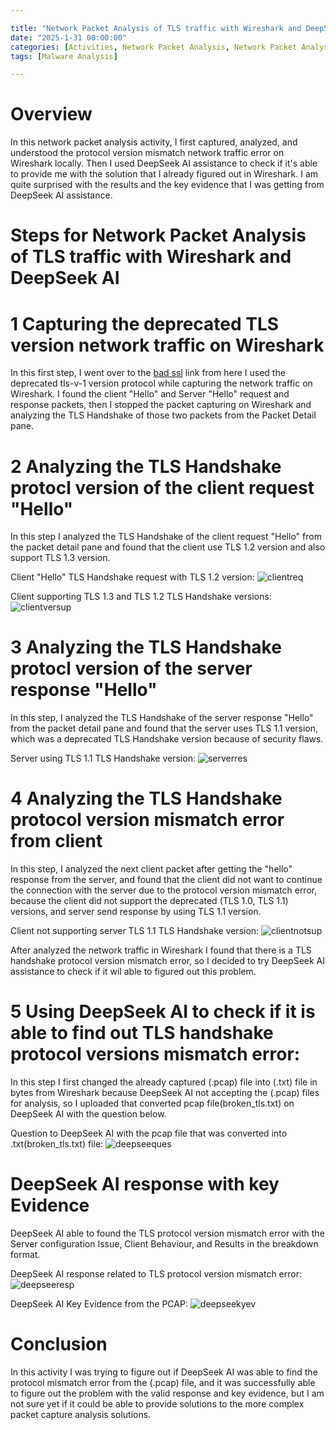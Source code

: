 ```yaml
---

title: "Network Packet Analysis of TLS traffic with Wireshark and DeepSeek AI"
date: "2025-1-31 00:00:00"
categories: [Activities, Network Packet Analysis, Network Packet Analysis with Wireshark and DeepSeek AI]
tags: [Malware Analysis]

---
```


# Overview

In this network packet analysis activity, I first captured, analyzed, and understood the protocol version mismatch network traffic error on Wireshark locally. Then I used DeepSeek AI assistance to check if it's able to provide me with the solution that I already figured out in Wireshark. I am quite surprised with the results and the key evidence that I was getting from DeepSeek AI assistance.   


# Steps for Network Packet Analysis of TLS traffic with Wireshark and DeepSeek AI

# 1 Capturing the deprecated TLS version network traffic on Wireshark

In this first step, I went over to the [bad ssl](https://badssl.com/ 'bad ssl') link from here I used the deprecated tls-v-1 version protocol while capturing the network traffic on Wireshark. I found the client "Hello" and Server "Hello" request and response packets, then I stopped the packet capturing on Wireshark and analyzing the TLS Handshake of those two packets from the Packet Detail pane.


# 2 Analyzing the TLS Handshake protocl version of the client request "Hello"

In this step I analyzed the TLS Handshake of the client request "Hello" from the packet detail pane and found that the client use
TLS 1.2 version and also support TLS 1.3 version.

Client "Hello" TLS Handshake request with TLS 1.2 version: 
![clientreq](assets/img/deepseekpcap/client_hello_tlsv1.2.png)


Client supporting TLS 1.3 and TLS 1.2 TLS Handshake versions:
![clientversup](assets/img/deepseekpcap/client_supported_tls_version.png)


# 3 Analyzing the TLS Handshake protocl version of the server response "Hello"

In this step, I analyzed the TLS Handshake of the server response "Hello" from the packet detail pane and found that the server uses TLS 1.1 version, which was a deprecated TLS Handshake version because of security flaws.

Server using TLS 1.1 TLS Handshake version:
![serverres](assets/img/deepseekpcap/server_hello_tls_v1.1.png)

# 4 Analyzing the TLS Handshake protocol version mismatch error from client

In this step, I analyzed the next client packet after getting the "hello" response from the server, and found that the client did not want to continue the connection with the server due to the protocol version mismatch error, because the client did not support the deprecated (TLS 1.0, TLS 1.1) versions, and server send response by using TLS 1.1 version.

Client not supporting server TLS 1.1 TLS Handshake version:
![clientnotsup](assets/img/deepseekpcap/client_not_sup_ver1.1.png)

After analyzed the network traffic in Wireshark I found that there is a TLS handshake protocol version mismatch error, so I decided to try
DeepSeek AI assistance to check if it wil able to figured out this problem.

# 5 Using DeepSeek AI to check if it is able to find out TLS handshake protocol versions mismatch error:

In this step I first changed the already captured (.pcap) file into (.txt) file in bytes from Wireshark because DeepSeek AI not accepting the (.pcap) files for analysis, so I uploaded that converted pcap file(broken_tls.txt) on DeepSeek AI with the question below.

Question to DeepSeek AI with the pcap file that was converted into .txt(broken_tls.txt) file:
![deepseeques](assets/img/deepseekpcap/DeepSeek_brok_tls_ques_with_.txt.png)


# DeepSeek AI response with key Evidence

DeepSeek AI able to found the TLS protocol version mismatch error with the Server configuration Issue, Client Behaviour, and Results in the breakdown
format.

DeepSeek AI response related to TLS protocol version mismatch error:
![deepseeresp](assets/img/deepseekpcap/DeepSeek_resp.png)


DeepSeek AI Key Evidence from the PCAP:
![deepseekyev](assets/img/deepseekpcap/key_evidence_DeepSeek.png)


# Conclusion

In this activity I was trying to figure out if DeepSeek AI was able to find the protocol mismatch error from the (.pcap) file, and it was successfully able to figure out the problem with the valid response and key evidence, but I am not sure yet if it could be able to provide solutions to the more complex packet capture analysis solutions.



















